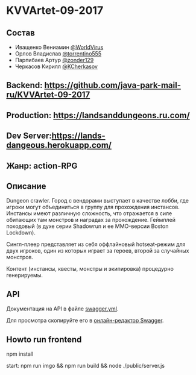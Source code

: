 # KVVArtet-09-2017

## Состав

- Иващенко Вениамин [@WorldVirus](https://github.com/WorldVirus)
- Орлов Владислав [@torrentino555](https://github.com/torrentino555)
- Парпибаев Артур [@zonder129](https://github.com/zonder129)
- Черкасов Кирилл [@KCherkasov](https://github.com/KCherkasov)

## Backend: https://github.com/java-park-mail-ru/KVVArtet-09-2017

## Production: https://landsanddungeons.ru.com/

## Dev Server:https://lands-dangeous.herokuapp.com/

## Жанр: action-RPG

## Описание

Dungeon crawler. Город с вендорами выступает в качестве лобби, где игроки могут объединиться в группу для прохождения инстансов. Инстансы имеют различную сложность, что отражается в силе обитающих там монстров и наградах за прохождение. Геймплей походовый (в духе серии Shadowrun и ее MMO-версии Boston Lockdown).

Сингл-плеер представляет из себя оффлайновый hotseat-режим для двух игроков, один из которых играет за героев, второй за случайных монстров.

Контент (инстансы, квесты, монстры и экипировка) процедурно генерируемы.

## API

Документация на API в файле [swagger.yml](swagger.yml).

Для просмотра скопируйте его в [онлайн-редактор Swagger](http://editor.swagger.io/#).

## Howto run frontend

npm install

start: npm run imgo && npm run build && node ./public/server.js
